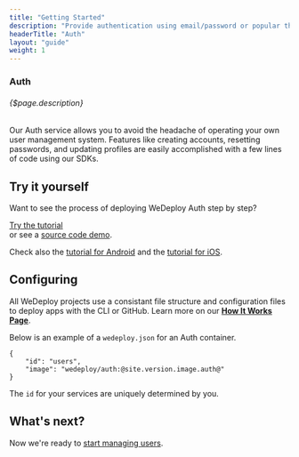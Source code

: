 ```yaml
---
title: "Getting Started"
description: "Provide authentication using email/password or popular third-party identity providers like Google, Facebook, and GitHub."
headerTitle: "Auth"
layout: "guide"
weight: 1
---
```


### Auth

###### {$page.description}

Our Auth service allows you to avoid the headache of operating your own user management system. Features like creating accounts, resetting passwords, and updating profiles are easily accomplished with a few lines of code using our SDKs.

<article id="1">

## Try it yourself

Want to see the process of deploying WeDeploy Auth step by step?

<div class="guide-btn-cta">
	<a class="btn btn-accent btn-sm" href="/tutorials/auth-web" target="_blank" data-senna-off>
		<span class="icon-16-external"></span>Try the tutorial
	</a>
</div>

<div class="guide-aux-cta">
	or see a <a href="https://github.com/wedeploy/boilerplate-auth" target="_blank" data-senna-off>source code demo</a>.
</div>

Check also the <a href="/tutorials/auth-android" target="_blank" data-senna-off>tutorial for Android</a> and the <a href="/tutorials/auth-ios" target="_blank" data-senna-off>tutorial for iOS</a>.

</article>

<article id="2">

## Configuring

<aside>

All WeDeploy projects use a consistant file structure and configuration files to deploy apps with the CLI or GitHub. Learn more on our <strong><a href="/docs/intro/how-it-works/">How It Works Page</a></strong>.

</aside>

Below is an example of a `wedeploy.json` for an Auth container.

```application/json
{
	"id": "users",
	"image": "wedeploy/auth:@site.version.image.auth@"
}
```

The `id` for your services are uniquely determined by you.

</article>

## What's next?

Now we're ready to [start managing users](/docs/auth/manage-users/).
